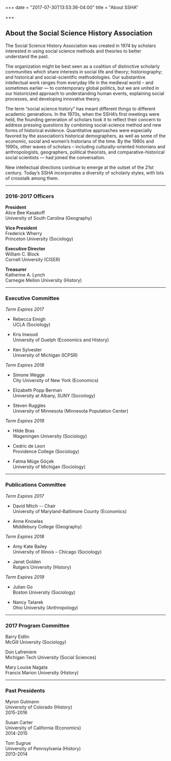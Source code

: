 +++
date = "2017-07-30T13:53:36-04:00"
title = "About SSHA"

+++

## About the Social Science History Association

The Social Science History Association was created in 1974 by scholars interested in using social science methods and theories to better understand the past.

The organization might be best seen as a coalition of distinctive scholarly communities which share interests in social life and theory; historiography; and historical and social-scientific methodologies. Our substantive intellectual work ranges from everyday life in the medieval world – and sometimes earlier — to contemporary global politics, but we are united in our historicized approach to understanding human events, explaining social processes, and developing innovative theory.

The term “social science history” has meant different things to different academic generations. In the 1970s, when the SSHA’s first meetings were held, the founding generation of scholars took it to reflect their concern to address pressing questions by combining social-science method and new forms of historical evidence. Quantitative approaches were especially favored by the association’s historical demographers, as well as some of the economic, social and women’s historians of the time. By the 1980s and 1990s, other waves of scholars – including culturally-oriented historians and anthropologists, geographers, political theorists, and comparative-historical social scientists — had joined the conversation.

New intellectual directions continue to emerge at the outset of the 21st century. Today’s SSHA incorporates a diversity of scholarly styles, with lots of crosstalk among them.

----

### 2016-2017 Officers

**President**  
Alice Bee Kasakoff  
University of South Carolina (Geography)  

**Vice President**  
Frederick Wherry  
Princeton University (Sociology)  

**Executive Director**  
William C. Block  
Cornell University (CISER)  

**Treasurer**  
Katherine A. Lynch  
Carnegie Mellon University (History)  

----

### Executive Committee

*Term Expires 2017*

- Rebecca Emigh  
UCLA (Sociology)  

- Kris Inwood  
University of Guelph (Economics and History)  

- Ken Sylvester  
University of Michigan (ICPSR)  

*Term Expires 2018*

- Simone Wegge  
City University of New York (Economics)  

- Elizabeth Popp Berman  
University at Albany, SUNY (Sociology)  

- Steven Ruggles  
University of Minnesota (Minnesota Population Center)  

*Term Expires 2019*

- Hilde Bras  
Wageningen University (Sociology)  

- Cedric de Leon  
Providence College (Sociology)  

- Fatma Müge Göçek  
University of Michigan (Sociology)  

----

### Publications Committee

*Term Expires 2017*

- David Mitch -- Chair  
University of Maryland-Baltimore County (Economics)  

- Anne Knowles  
Middlebury College (Geography)  

*Term Expires 2018*

- Amy Kate Bailey  
University of Illinois – Chicago (Sociology)  

- Janet Golden  
Rutgers University (History)  

*Term Expires 2019*

- Julian Go  
Boston University (Sociology)  

- Nancy Tatarek  
Ohio University (Anthropology)  

----

### 2017 Program Committee

Barry Eidlin  
McGill University (Sociology)  

Don Lafreniere  
Michigan Tech University (Social Sciences)  

Mary Louise Nagata  
Francis Marion University (History)  

----

### Past Presidents

Myron Gutmann  
University of Colorado (History)  
2015-2016  

Susan Carter  
University of California (Economics)  
2014-2015  

Tom Sugrue  
University of Pennsylvania (History)  
2013-2014  

